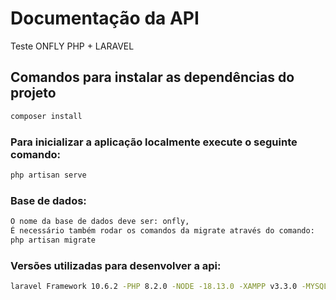 # Documentação da API

Teste ONFLY PHP + LARAVEL

## Comandos para instalar as dependências do projeto
```bash
composer install
```

### Para inicializar a aplicação localmente execute o seguinte comando:
```bash
php artisan serve
```
### Base de dados:
```bash
O nome da base de dados deve ser: onfly,
É necessário também rodar os comandos da migrate através do comando:
php artisan migrate
```

### Versões utilizadas para desenvolver a api:
```bash
laravel Framework 10.6.2 -PHP 8.2.0 -NODE -18.13.0 -XAMPP v3.3.0 -MYSQL 10.4.27-MariaDB
```